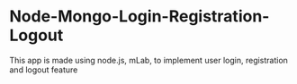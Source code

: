 # Node-Mongo-Login-Registration-Logout
This app is made using node.js, mLab, to implement user login, registration and logout feature
